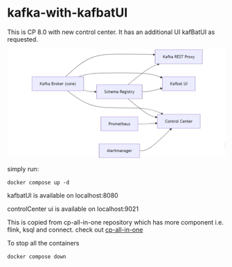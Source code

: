 # kafka-with-kafbatUI

This is CP 8.0 with new control center. It has an additional UI kafBatUI as requested.

![image](CPwithkafbatUI.png)

simply run: 

```shell
docker compose up -d
```

kafbatUI is available on localhost:8080

controlCenter ui is available on localhost:9021

This is copied from cp-all-in-one repository which has more component i.e. flink, ksql and connect. 
check out [cp-all-in-one](https://github.com/confluentinc/cp-all-in-one/)


To stop all the containers 

```shell
docker compose down
```
